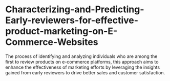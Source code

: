 # Characterizing-and-Predicting-Early-reviewers-for-effective-product-marketing-on-E-Commerce-Websites
The process of identifying and analyzing individuals who are among the first to review products on e-commerce platforms, this approach aims to enhance the effectiveness of marketing efforts by leveraging the insights gained from early reviewers to drive better sales and customer satisfaction.
